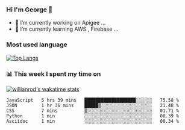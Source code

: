 ### Hi I'm George 👋

<!--
**GeorgePeng1101/GeorgePeng1101** is a ✨ _special_ ✨ repository because its `README.md` (this file) appears on your GitHub profile.

Here are some ideas to get you started:


- 🔭 I’m currently working on ...
- 🌱 I’m currently learning AWS...
- 👯 I’m looking to collaborate on ...
- 🤔 I’m looking for help with ...
- 💬 Ask me about ...
- 📫 How to reach me: ...
- 😄 Pronouns: ...
- ⚡ Fun fact: ...

![Anurag's github stats](https://github-readme-stats.vercel.app/api?username=georgepeng1101&count_private=true)

-->

- 🔭 I’m currently working on Apigee ...
- 🌱 I’m currently learning AWS , Firebase ...




### Most used language 

[![Top Langs](https://github-readme-stats.vercel.app/api/top-langs/?username=GeorgePeng1101)](https://github.com/anuraghazra/github-readme-stats)


### 📊 This week I spent my time on

[![willianrod's wakatime stats](https://github-readme-stats.vercel.app/api/wakatime?username=gpeng1101)](https://github.com/anuraghazra/github-readme-stats)


<!--START_SECTION:waka-->
```text
JavaScript   5 hrs 39 mins   ███████████████████░░░░░░   75.58 % 
JSON         1 hr 36 mins    █████▒░░░░░░░░░░░░░░░░░░░   21.48 % 
CSS          7 mins          ▒░░░░░░░░░░░░░░░░░░░░░░░░   01.71 % 
Python       1 min           ░░░░░░░░░░░░░░░░░░░░░░░░░   00.39 % 
Asciidoc     1 min           ░░░░░░░░░░░░░░░░░░░░░░░░░   00.34 % 
```
<!--END_SECTION:waka-->
